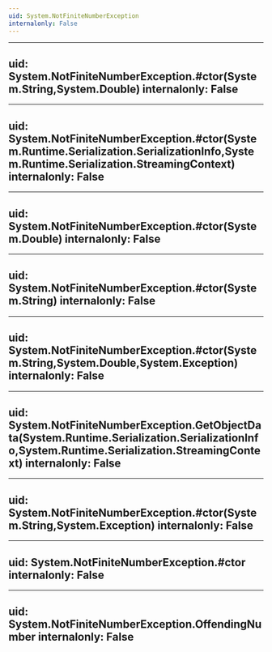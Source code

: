 ```yaml
---
uid: System.NotFiniteNumberException
internalonly: False
---
```


---
uid: System.NotFiniteNumberException.#ctor(System.String,System.Double)
internalonly: False
---

---
uid: System.NotFiniteNumberException.#ctor(System.Runtime.Serialization.SerializationInfo,System.Runtime.Serialization.StreamingContext)
internalonly: False
---

---
uid: System.NotFiniteNumberException.#ctor(System.Double)
internalonly: False
---

---
uid: System.NotFiniteNumberException.#ctor(System.String)
internalonly: False
---

---
uid: System.NotFiniteNumberException.#ctor(System.String,System.Double,System.Exception)
internalonly: False
---

---
uid: System.NotFiniteNumberException.GetObjectData(System.Runtime.Serialization.SerializationInfo,System.Runtime.Serialization.StreamingContext)
internalonly: False
---

---
uid: System.NotFiniteNumberException.#ctor(System.String,System.Exception)
internalonly: False
---

---
uid: System.NotFiniteNumberException.#ctor
internalonly: False
---

---
uid: System.NotFiniteNumberException.OffendingNumber
internalonly: False
---
